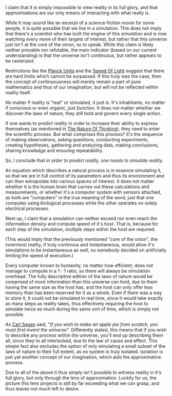 I claim that it is simply impossible to view reality in its full glory, and that approximations are our only means of interacting with what really is.

While it may sound like an excerpt of a science-fiction movie for some people, it is quite possible that we live in a simulation. This does not imply that there's a scientist who has built the engine of this simulation and is now watching every move of their targets of interest, but rather that this universe just isn't at the core of the onion, so to speak. While this claim is likely neither provable nor refutable, the main indicator (based on our current understanding) is that the universe isn't continuous, but rather appears to be rasterized.

Restrictions like the <a href="https://en.wikipedia.org/wiki/Planck_units" target="_blank">Planck Units</a> and the <a href="https://en.wikipedia.org/wiki/Speed_of_light" target="_blank">Speed Of Light</a> suggest that there are hard limits which cannot be surpassed. If this truly was the case, then the concept of continuousness will merely remain a part of pure mathematics and thus of our imagination, but will not be reflected within reality itself.

No matter if reality is "real" or simulated, it just *is*. It's inhabitants, no matter if conscious or even organic, *just function*. It does not matter whether we discover the laws of nature, they still hold and govern every single action.

If one wants to predict reality in order to increase their ability to express themselves (as mentioned in [The Nature Of Thinking](./the_nature_of_thinking.md)), they need to enter the scientific process. But what comprises this process? It's the sequence of making observations, asking questions, conducting experiments, creating hypotheses, gathering and analyzing data, making conclusions, sharing knowledge and ensuring repeatability.

So, I conclude that *in order to predict reality, one needs to simulate reality*.

An equation which describes a natural process is in essence simulating it, so that we are in full control of its parameters and thus its environment and can then extrapolate into various spaces of interest. It does not matter whether it is the human brain that carries out these calculations and measurements, or whether it's a computer system with sensors attached, as both are "computers" in the true meaning of the word, just that one computes using biological processes while the other operates on solely electrical processes.

Next up, I claim that a simulation can neither exceed nor even reach the information density and compute speed of it's host. That is, because for each step of the simulation, multiple steps within the host are required.

(This would imply that the previously mentioned "core of the onion", the innermost reality, if truly continous and instantaneous, would allow it's simulations to be instantaneous as well, so somebody decided on artificially limiting the speed of execution.)

Every computer known to humanity, no matter how efficient, does not manage to compute in a $1:1$ ratio, so there will always be simulation overhead. The fully descriptive edition of the laws of nature would be comprised of more information than this universe can hold, due to them having the same size as the host has, and the host can only offer less memory than has been reserved for it as a whole. Even if there was a way to store it, it could not be simulated in real time, since it would take exactly as many steps as reality takes, thus effectively requiring the host to simulate twice as much during the same unit of time, which is simply not possible.

As <a href="https://en.wikipedia.org/wiki/Carl_Sagan" target="_blank">Carl Sagan</a> said, "*If you wish to make an apple pie from scratch, you must first invent the universe*". Differently stated, this means that if you wish to describe any process within the universe, you'll end up describing them all, since they're all interlocked, due to the law of cause and effect. This simple fact also excludes the option of only simulating a small subset of the laws of nature to their full extent, as no system is truly isolated. Isolation is just yet another concept of our imagination, which aids the approximative process.

Due to all of the above it thus simply isn't possible to witness reality in it's full glory, but only through the lens of approximation. Luckily for us, the picture this lens projects is still by far exceeding what we can grasp, and thus leaves not much left to desire.